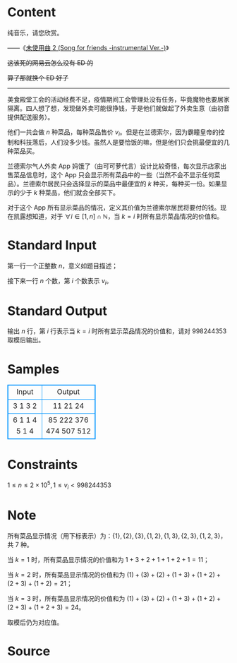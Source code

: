
# Content

纯音乐，请您欣赏。

——《[未使用曲 2 (Song for friends -instrumental Ver.-)](https://music.163.com/song?id=26089123)》

~~这该死的网易云怎么没有 ED 的~~

~~算了那就换个 ED 好了~~

---

美食殿堂工会的活动经费不足，疫情期间工会管理处没有任务，毕竟魔物也要居家隔离。四人想了想，发现做外卖可能很挣钱，于是他们就做起了外卖生意（由初音提供配送服务）。

他们一共会做 $n$ 种菜品，每种菜品售价 $v_i$。但是在兰德索尔，因为霸瞳皇帝的控制和科技落后，人们没多少钱。虽然人是要恰饭的嘛，但是他们只会挑最便宜的几种菜品买。

兰德索尔气人外卖 App 妈饿了（由可可萝代言）设计比较奇怪，每次显示店家出售菜品信息时，这个 App 只会显示所有菜品中的一些（当然不会不显示任何菜品）。兰德索尔居民只会选择显示的菜品中最便宜的 $k$ 种买，每种买一份。如果显示的少于 $k$ 种菜品，他们就会全部买下。

对于这个 App 所有显示菜品的情况，定义其价值为兰德索尔居民将要付的钱。现在凯露想知道，对于 $\forall i\in [1,n]\cap\mathbb{N}$，当 $k=i$ 时所有显示菜品情况的价值和。

# Standard Input

第一行一个正整数 $n$，意义如题目描述；

接下来一行 $n$ 个数，第 $i$ 个数表示 $v_i$。

# Standard Output

输出 $n$ 行，第 $i$ 行表示当 $k=i$ 时所有显示菜品情况的价值和，请对 $998244353$ 取模后输出。

# Samples

<style>
        table,table tr th, table tr td { border:1px solid #0094ff; }
        table { width: 200px; min-height: 25px; line-height: 25px; text-align: center; border-collapse: collapse;}   
    </style>
<table>
	<tr>
		<td>Input</td>
		<td>Output</td>
	</tr>
<tr><td>3
1 3 2</td><td>11
21
24</td></tr><tr><td>6
1 1 4 5 1 4</td><td>85
222
376
474
507
512</td></tr></table>


# Constraints

$1\le n\le 2\times 10^5,1\le v_i<998244353$

# Note

所有菜品显示情况（用下标表示）为：$\{1\},\{2\},\{3\},\{1,2\},\{1,3\},\{2,3\},\{1,2,3\}$，共 $7$ 种。

当 $k=1$ 时，所有菜品显示情况的价值和为 $1+3+2+1+1+2+1=11$；

当 $k=2$ 时，所有菜品显示情况的价值和为 $(1)+(3)+(2)+(1+3)+(1+2)+(2+3)+(1+2)=21$；

当 $k=3$ 时，所有菜品显示情况的价值和为 $(1)+(3)+(2)+(1+3)+(1+2)+(2+3)+(1+2+3)=24$。

取模后仍为对应值。

# Source


